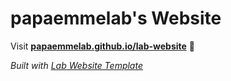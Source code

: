 
# papaemmelab's Website

Visit **[papaemmelab.github.io/lab-website](https://papaemmelab.github.io/lab-website)** 🚀

_Built with [Lab Website Template](https://greene-lab.gitbook.io/lab-website-template-docs)_

